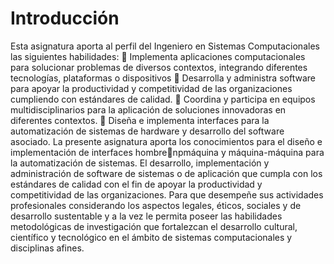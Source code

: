 # Introducción
Esta asignatura aporta al perfil del Ingeniero en Sistemas Computacionales las siguientes habilidades: 
 Implementa aplicaciones computacionales para solucionar problemas de diversos contextos, 
integrando diferentes tecnologías, plataformas o dispositivos 
 Desarrolla y administra software para apoyar la productividad y competitividad de las 
organizaciones cumpliendo con estándares de calidad. 
 Coordina y participa en equipos multidisciplinarios para la aplicación de soluciones 
innovadoras en diferentes contextos. 
 Diseña e implementa interfaces para la automatización de sistemas de hardware y desarrollo 
del software asociado. 
La presente asignatura aporta los conocimientos para el diseño e implementación de interfaces hombrenpmáquina y máquina-máquina para la automatización de sistemas. El desarrollo, implementación y 
administración de software de sistemas o de aplicación que cumpla con los estándares de calidad con 
el fin de apoyar la productividad y competitividad de las organizaciones. Para que desempeñe sus 
actividades profesionales considerando los aspectos legales, éticos, sociales y de desarrollo sustentable 
y a la vez le permita poseer las habilidades metodológicas de investigación que fortalezcan el 
desarrollo cultural, científico y tecnológico en el ámbito de sistemas computacionales y disciplinas 
afines.